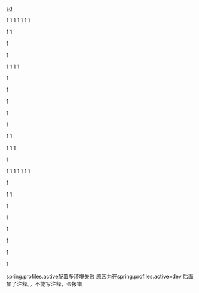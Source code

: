 [sd](#see)

 
1
1
1
1
1
1
1


1
1

1

1

1
1
1
1

1


1


1

1

1


1
1

1
1
1

1

1
1
1
1
1
1
1

1


1
1


1


1

1

1

1

1

<span id="see">spring.profiles.active配置多环境失败</span> 
原因为在spring.profiles.active=dev 后面加了注释。。不能写注释，会报错